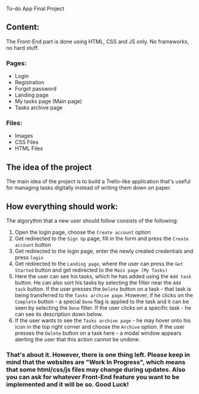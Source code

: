  To-do App Final Project

## Content:
The Front-End part is done using HTML, CSS and JS only. No frameworks, no hard stuff.

### Pages:

- Login
- Registration
- Forgot password 
- Landing page
- My tasks page (Main page)
- Tasks archive page

### Files:

- Images
- CSS Files
- HTML Files

## The idea of the project

The main idea of the project is to build a Trello-like application that's useful for managing tasks digitally instead of writing them down on paper. 

## How everything should work: 
The algorythm that a new user should follow consists of the following:

1) Open the login page, choose the `Create account` option
2) Get redirected to the `Sign Up` page, fill in the form and press the `Create account` button
3) Get redirected to the login page, enter the newly created credentials and press `login`
4) Get redirected to the `Landing page`, where the user can press the `Get Started` button and get redirected to the `Main page (My Tasks)`
5) Here the user can see his tasks, which he has added using the `Add task` button. He can also sort his tasks by selecting the filter near the `Add task` button. If the user presses the `Delete` button on a task - that task is being transferred to the `Tasks archive page`. However, if he clicks on the `Complete` button - a special `Done` flag is applied to the task and it can be seen by selecting the `Done` filter. If the user clicks on a specific task - he can see its description down below.
6) If the user wants to see the `Tasks archive page` - he may hover onto his icon in the top right corner and choose the `Archive` option. If the user presses the `Delete` button on a task here - a modal window appears alerting the user that this action cannot be undone.

### That's about it. However, there is one thing left. Please keep in mind that the websites are "Work In Progress", which means that some html/css/js files may change during updates. Also you can ask for whatever Front-End feature you want to be implemented and it will be so. Good Luck! 
